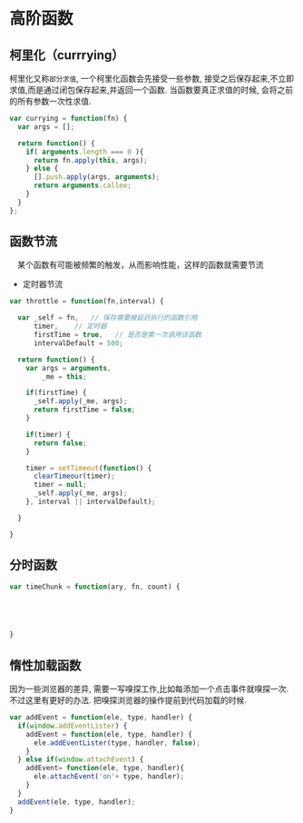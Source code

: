 # 高阶函数

## 柯里化（currrying）

 柯里化又称`部分求值`, 一个柯里化函数会先接受一些参数, 接受之后保存起来,不立即求值,而是通过闭包保存起来,并返回一个函数. 当函数要真正求值的时候, 会将之前的所有参数一次性求值.


``` js
var currying = function(fn) {
  var args = [];

  return function() {
    if( arguments.length === 0 ){
      return fn.apply(this, args);
    } else {
      [].push.apply(args, arguments);
      return arguments.callee;
    }
  }
};

```

## 函数节流

　某个函数有可能被频繁的触发，从而影响性能，这样的函数就需要节流

- 定时器节流

```js
var throttle = function(fn,interval) {

  var _self = fn,   // 保存需要被延迟执行的函数引用
      timer,    // 定时器
      firstTime = true,   // 是否是第一次调用该函数
      intervalDefault = 500;

  return function() {
    var args = arguments,
        _me = this;

    if(firstTime) {
      _self.apply(_me, args);
      return firstTime = false;
    }

    if(timer) {
      return false;
    }

    timer = setTimeout(function() {
      clearTimeour(timer);
      timer = null;
      _self.apply(_me, args);
    }, interval || intervalDefault);

  }

}
```

## 分时函数

``` js
var timeChunk = function(ary, fn, count) {





}
```

## 惰性加载函数

因为一些浏览器的差异, 需要一写嗅探工作,比如每添加一个点击事件就嗅探一次. 不过这里有更好的办法. 把嗅探浏览器的操作提前到代码加载的时候.

``` js
var addEvent = function(ele, type, handler) {
  if(window.addEventLister) {
    addEvent = function(ele, type, handler) {
      ele.addEventLister(type, handler, false);
    }
  } else if(window.attachEvent) {
    addEvent= function(ele, type, handler){
      ele.attachEvent('on'+ type, handler);
    }
  }
  addEvent(ele, type, handler);
}
```